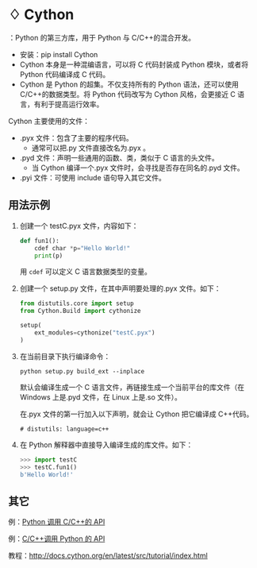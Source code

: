 # ♢ Cython

：Python 的第三方库，用于 Python 与 C/C++的混合开发。
- 安装：pip install Cython
- Cython 本身是一种混编语言，可以将 C 代码封装成 Python 模块，或者将 Python 代码编译成 C 代码。
- Cython 是 Python 的超集。不仅支持所有的 Python 语法，还可以使用 C/C++的数据类型。将 Python 代码改写为 Cython 风格，会更接近 C 语言，有利于提高运行效率。

Cython 主要使用的文件：
- .pyx 文件：包含了主要的程序代码。
  - 通常可以把.py 文件直接改名为.pyx 。
- .pyd 文件：声明一些通用的函数、类，类似于 C 语言的头文件。
  - 当 Cython 编译一个.pyx 文件时，会寻找是否存在同名的.pyd 文件。
- .pyi 文件：可使用 include 语句导入其它文件。

## 用法示例

1.  创建一个 testC.pyx 文件，内容如下：

    ```python
    def fun1():
        cdef char *p="Hello World!"
        print(p)
    ```
    用 `cdef` 可以定义 C 语言数据类型的变量。

2.  创建一个 setup.py 文件，在其中声明要处理的.pyx 文件。如下：

    ```python
    from distutils.core import setup
    from Cython.Build import cythonize

    setup(
        ext_modules=cythonize("testC.pyx")
    )
    ```

3.  在当前目录下执行编译命令：

    ```
    python setup.py build_ext --inplace
    ```
    默认会编译生成一个 C 语言文件，再链接生成一个当前平台的库文件（在 Windows 上是.pyd 文件，在 Linux 上是.so 文件）。

    在.pyx 文件的第一行加入以下声明，就会让 Cython 把它编译成 C++代码。
    ```
    # distutils: language=c++
    ```

4.  在 Python 解释器中直接导入编译生成的库文件。如下：

    ```python
    >>> import testC
    >>> testC.fun1()
    b'Hello World!'
    ```

## 其它

例：[Python 调用 C/C++的 API](http://docs.cython.org/en/latest/src/tutorial/clibraries.html)

例：[C/C++调用 Python 的 API](http://docs.cython.org/en/latest/src/userguide/external_C_code.html)

教程：<http://docs.cython.org/en/latest/src/tutorial/index.html>
